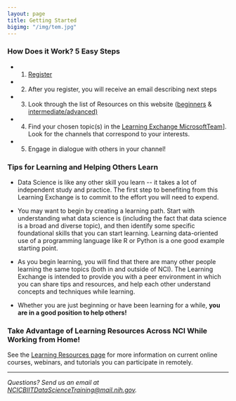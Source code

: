 ```yaml
---
layout: page
title: Getting Started
bigimg: "/img/tem.jpg"
---
```


### How Does it Work? 5 Easy Steps

* 1.	[Register](http://bit.ly/NCI_datascience_peer2peer)

* 2.  After you register, you will receive an email describing next steps

* 3.  Look through the list of Resources on this website ([beginners](https://cbiit.github.io/p2p-datasci/beginner-resources/)
       & [intermediate/advanced)](https://cbiit.github.io/p2p-datasci/intadv-resources/)

* 4. Find your chosen topic(s) in the [Learning Exchange MicrosoftTeam](https://teams.microsoft.com/l/team/19%3a82c18d91721048e7a69516e155ac554a%40thread.skype/conversations?groupId=ac0387a5-f532-4379-a234-73eca4399e11&tenantId=14b77578-9773-42d5-8507-251ca2dc2b06)]. Look for the channels that correspond to your interests.

* 5. Engage in dialogue with others in your channel!


### Tips for Learning and Helping Others Learn

* Data Science is like any other skill you learn -- it takes a lot of independent study and practice.  The first step to benefiting from this Learning Exchange is to commit to the effort you will need to expend.

* You may want to begin by creating a learning path.  Start with understanding what data science is (including the fact that data science is a broad and diverse topic), and then identify some specific foundational skills that you can start learning.  Learning data-oriented use of a programming language like R or Python is a one good example starting point.

* As you begin learning, you will find that there are many other people learning the same topics (both in and outside of NCI).  The Learning Exchange is intended to provide you with a peer environment in which you can share tips and resources, and help each other understand concepts and techniques while learning.

* Whether you are just beginning or have been learning for a while, **you are in a good position to help others!**

### Take Advantage of Learning Resources Across NCI While Working from Home!

See the [Learning Resources page](../resources) for more information on current online courses, webinars, and tutorials you can participate in remotely.

---
*Questions? Send us an email at [NCICBIITDataScienceTraining@mail.nih.gov](mailto:NCICBIITDataScienceTraining@mail.nih.gov).*
